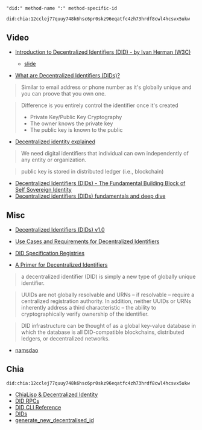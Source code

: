 ## 

`"did:" method-name ":" method-specific-id`

`did:chia:12cclej77quuy748k6hsc6pr0skz96eqatfc4zh73hrdf8cwl4hcsvx5ukw`


## Video
- [Introduction to Decentralized Identifiers (DID) - by Ivan Herman (W3C)](https://www.youtube.com/watch?v=t8lMCmjPKq4)
    - [slide](https://iherman.github.io/did-talks/talks/2020-Fintech/#/)

- [What are Decentralized Identifiers (DIDs)?](https://www.youtube.com/watch?v=gWgAgpfLEIQ)
> Similar to email address or phone number as it's globally unique and you can proove that you own one.

> Difference is you entirely control the identifier once it's created
>    - Private Key/Public Key Cryptography
>    - The owner knows the private key
>    - The public key is known to the public

- [Decentralized identity explained](https://www.youtube.com/watch?v=Ew-_F-OtDFI)
> We need digital identifiers that individual can own independently of any entity or organization.

> public key is stored in distributed ledger (i.e., blockchain)

- [Decentralized Identifiers (DIDs) - The Fundamental Building Block of Self Sovereign Identity](youtube.com/watch?v=Jcfy9wd5bZI)
- [Decentralized identifiers (DIDs) fundamentals and deep dive](https://www.youtube.com/watch?v=SHuRRaOBMz4)

## Misc
- [Decentralized Identifiers (DIDs) v1.0](https://www.w3.org/TR/did-core/)
- [Use Cases and Requirements for Decentralized Identifiers](https://www.w3.org/TR/did-use-cases/)
- [DID Specification Registries](https://www.w3.org/TR/did-spec-registries/)

- [A Primer for Decentralized Identifiers](https://w3c-ccg.github.io/did-primer/)
> a decentralized identifier (DID) is simply a new type of globally unique identifier.

> UUIDs are not globally resolvable and URNs – if resolvable – require a centralized registration authority. In addition, neither UUIDs or URNs inherently address a third characteristic – the ability to cryptographically verify ownership of the identifier.

> DID infrastructure can be thought of as a global key-value database in which the database is all DID-compatible blockchains, distributed ledgers, or decentralized networks.

- [namsdao](https://www.namesdao.org/)

## Chia
`did:chia:12cclej77quuy748k6hsc6pr0skz96eqatfc4zh73hrdf8cwl4hcsvx5ukw`


- [ChiaLisp & Decentralized Identity](https://www.youtube.com/watch?v=zAG9KeMTZw8)
- [DID RPCs](https://docs.chia.net/docs/12rpcs/did_rpcs)
- [DID CLI Reference](https://docs.chia.net/docs/13cli/did_cli)
- [DIDs](https://chialisp.com/dids)
- [generate_new_decentralised_id](https://github.com/Chia-Network/chia-blockchain/blob/main/chia/wallet/did_wallet/did_wallet.py#L1108)